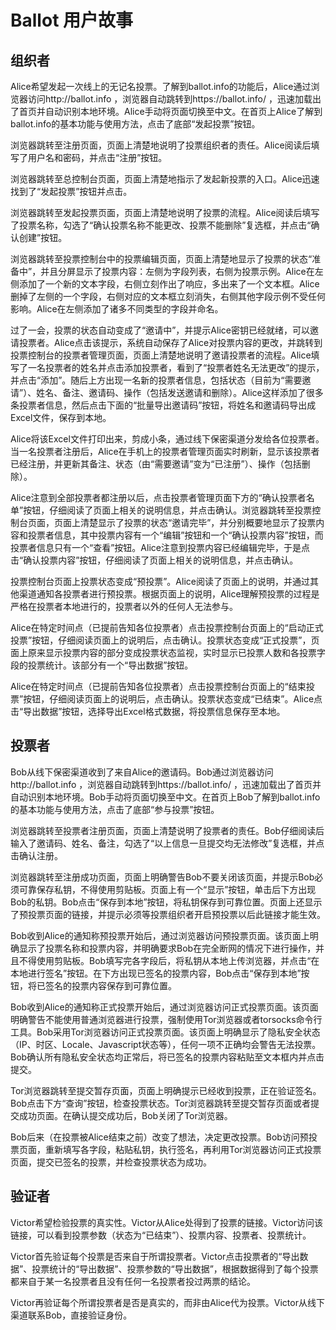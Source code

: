 # Ballot 用户故事

## 组织者

Alice希望发起一次线上的无记名投票。了解到ballot.info的功能后，Alice通过浏览器访问http://ballot.info ，浏览器自动跳转到https://ballot.info/ ，迅速加载出了首页并自动识别本地环境。Alice手动将页面切换至中文。在首页上Alice了解到ballot.info的基本功能与使用方法，点击了底部“发起投票”按钮。

浏览器跳转至注册页面，页面上清楚地说明了投票组织者的责任。Alice阅读后填写了用户名和密码，并点击“注册”按钮。

浏览器跳转至总控制台页面，页面上清楚地指示了发起新投票的入口。Alice迅速找到了“发起投票”按钮并点击。

浏览器跳转至发起投票页面，页面上清楚地说明了投票的流程。Alice阅读后填写了投票名称，勾选了“确认投票名称不能更改、投票不能删除”复选框，并点击“确认创建”按钮。

浏览器跳转至投票控制台中的投票编辑页面，页面上清楚地显示了投票的状态“准备中”，并且分屏显示了投票内容：左侧为字段列表，右侧为投票示例。Alice在左侧添加了一个新的文本字段，右侧立刻作出了响应，多出来了一个文本框。Alice删掉了左侧的一个字段，右侧对应的文本框立刻消失，右侧其他字段示例不受任何影响。Alice在左侧添加了诸多不同类型的字段并命名。

过了一会，投票的状态自动变成了“邀请中”，并提示Alice密钥已经就绪，可以邀请投票者。Alice点击该提示，系统自动保存了Alice对投票内容的更改，并跳转到投票控制台的投票者管理页面，页面上清楚地说明了邀请投票者的流程。Alice填写了一名投票者的姓名并点击添加投票者，看到了“投票者姓名无法更改”的提示，并点击“添加”。随后上方出现一名新的投票者信息，包括状态（目前为“需要邀请”）、姓名、备注、邀请码、操作（包括发送邀请和删除）。Alice这样添加了很多条投票者信息，然后点击下面的“批量导出邀请码”按钮，将姓名和邀请码导出成Excel文件，保存到本地。

Alice将该Excel文件打印出来，剪成小条，通过线下保密渠道分发给各位投票者。当一名投票者注册后，Alice在手机上的投票者管理页面实时刷新，显示该投票者已经注册，并更新其备注、状态（由“需要邀请”变为“已注册”）、操作（包括删除）。

Alice注意到全部投票者都注册以后，点击投票者管理页面下方的“确认投票者名单”按钮，仔细阅读了页面上相关的说明信息，并点击确认。浏览器跳转至投票控制台页面，页面上清楚显示了投票的状态“邀请完毕”，并分别概要地显示了投票内容和投票者信息，其中投票内容有一个“编辑”按钮和一个“确认投票内容”按钮，而投票者信息只有一个“查看”按钮。Alice注意到投票内容已经编辑完毕，于是点击“确认投票内容”按钮，仔细阅读了页面上相关的说明信息，并点击确认。

投票控制台页面上投票状态变成“预投票”。Alice阅读了页面上的说明，并通过其他渠道通知各投票者进行预投票。根据页面上的说明，Alice理解预投票的过程是严格在投票者本地进行的，投票者以外的任何人无法参与。

Alice在特定时间点（已提前告知各位投票者）点击投票控制台页面上的“启动正式投票”按钮，仔细阅读页面上的说明后，点击确认。投票状态变成“正式投票”，页面上原来显示投票内容的部分变成投票状态监视，实时显示已投票人数和各投票字段的投票统计。该部分有一个“导出数据”按钮。

Alice在特定时间点（已提前告知各位投票者）点击投票控制台页面上的“结束投票”按钮，仔细阅读页面上的说明后，点击确认。投票状态变成“已结束”。Alice点击“导出数据”按钮，选择导出Excel格式数据，将投票信息保存至本地。

## 投票者

Bob从线下保密渠道收到了来自Alice的邀请码。Bob通过浏览器访问http://ballot.info ，浏览器自动跳转到https://ballot.info/ ，迅速加载出了首页并自动识别本地环境。Bob手动将页面切换至中文。在首页上Bob了解到ballot.info的基本功能与使用方法，点击了底部“参与投票”按钮。

浏览器跳转至投票者注册页面，页面上清楚说明了投票者的责任。Bob仔细阅读后输入了邀请码、姓名、备注，勾选了“以上信息一旦提交均无法修改”复选框，并点击确认注册。

浏览器跳转至注册成功页面，页面上明确警告Bob不要关闭该页面，并提示Bob必须可靠保存私钥，不得使用剪贴板。页面上有一个“显示”按钮，单击后下方出现Bob的私钥。Bob点击“保存到本地”按钮，将私钥保存到可靠位置。页面上还显示了预投票页面的链接，并提示必须等投票组织者开启预投票以后此链接才能生效。

Bob收到Alice的通知称预投票开始后，通过浏览器访问预投票页面。该页面上明确显示了投票名称和投票内容，并明确要求Bob在完全断网的情况下进行操作，并且不得使用剪贴板。Bob填写完各字段后，将私钥从本地上传浏览器，并点击“在本地进行签名”按钮。在下方出现已签名的投票内容，Bob点击“保存到本地”按钮，将已签名的投票内容保存到可靠位置。

Bob收到Alice的通知称正式投票开始后，通过浏览器访问正式投票页面。该页面明确警告不能使用普通浏览器进行投票，强制使用Tor浏览器或者torsocks命令行工具。Bob采用Tor浏览器访问正式投票页面。该页面上明确显示了隐私安全状态（IP、时区、Locale、Javascript状态等），任何一项不正确均会警告无法投票。Bob确认所有隐私安全状态均正常后，将已签名的投票内容粘贴至文本框内并点击提交。

Tor浏览器跳转至提交暂存页面，页面上明确提示已经收到投票，正在验证签名。Bob点击下方“查询”按钮，检查投票状态。Tor浏览器跳转至提交暂存页面或者提交成功页面。在确认提交成功后，Bob关闭了Tor浏览器。

Bob后来（在投票被Alice结束之前）改变了想法，决定更改投票。Bob访问预投票页面，重新填写各字段，粘贴私钥，执行签名，再利用Tor浏览器访问正式投票页面，提交已签名的投票，并检查投票状态为成功。

## 验证者

Victor希望检验投票的真实性。Victor从Alice处得到了投票的链接。Victor访问该链接，可以看到投票参数（状态为“已结束”）、投票内容、投票者、投票统计。

Victor首先验证每个投票是否来自于所谓投票者。Victor点击投票者的“导出数据”、投票统计的“导出数据”、投票参数的“导出数据”，根据数据得到了每个投票都来自于某一名投票者且没有任何一名投票者投过两票的结论。

Victor再验证每个所谓投票者是否是真实的，而非由Alice代为投票。Victor从线下渠道联系Bob，直接验证身份。
